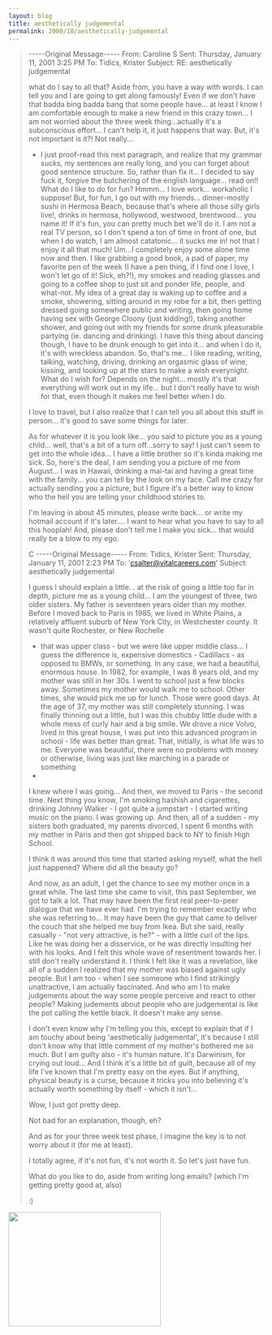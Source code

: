 ```yaml
---
layout: blog
title: aesthetically judgemental
permalink: 2000/10/aesthetically-judgemental
---
```


> -----Original Message-----
> From:    Caroline S
> Sent:    Thursday, January 11, 2001 3:25 PM
> To:    Tidics, Krister
> Subject:    RE: aesthetically judgemental
> 
> what do I say to all that? Aside from, you have a way with words. I can
> tell
> you and I are going to get along famously! Even if we don't have that
> badda
> bing badda bang that some people have... at least I know I am comfortable
> enough to make a new friend in this crazy town... I am not worried about
> the
> three week thing...actually it's a subconscious effort... I can't help it,
> it just happens that way. But, it's not important is it?! Not really...
> 
> * I just proof-read this next paragraph, and realize that my grammar
> sucks,
> my sentences are really long, and you can forget about good sentence
> structure. So, rather than fix it... I decided to say fuck it, forgive the
> butchering of the english language... read on!!
>  What do I like to do for fun? Hmmm... I love work... workaholic I
> suppose!
> But, for fun, I go out with my friends... dinner-mostly sushi in Hermosa
> Beach, because that's where all those silly girls live!, drinks in
> hermosa,
> hollywood, westwood, brentwood... you name it! If it's fun, you can pretty
> much bet we'll do it. I am not a real TV person, so I don't spend a ton of
> time in front of one, but when I do watch, I am almost catatonic... it
> sucks
> me in! not that I enjoy it all that much! Um...I completely enjoy some
> alone
> time now and then. I like grabbing a good book, a pad of paper, my
> favorite
> pen of the week (I have a pen thing, if I find one I love, I won't let go
> of
> it! Sick, eh?!), my smokes and reading glasses and going to a coffee shop
> to
> just sit and ponder life, people, and what-not. My idea of a great day is
> waking up to coffee and a smoke, showering, sitting around in my robe for
> a
> bit, then getting dressed going somewhere public and writing, then going
> home having sex with George Cloony (just kidding!), taking another shower,
> and going out with my friends for some drunk pleasurable partying (ie.
> dancing and drinking). I have this thing about dancing though, I have to
> be
> drunk enough to get into it... and when I do it, it's with wreckless
> abandon. So, that's me... I like reading, writing, talking, watching,
> driving, drinking an orgasmic glass of wine, kissing, and looking up at
> the
> stars to make a wish everynight. What do I wish for? Depends on the
> night...
> mostly it's that everything will work out in my life... but I don't really
> have to wish for that, even though it makes me feel better when I do.
> 
> I love to travel, but I also realize that I can tell you all about this
> stuff in person... it's good to save some things for later.
> 
> As for whatever it is you look like... you said to picture you as a young
> child... well, that's a bit of a turn off...sorry to say! I just can't
> seem
> to get into the whole idea... I have a little brother so it's kinda making
> me sick. So, here's the deal, I am sending you a picture of me from
> August... I was in Hawaii, drinking a mai-tai and having a great time with
> the family... you can tell by the look on my face. Call me crazy for
> actually sending you a picture, but I figure it's a better way to know who
> the hell you are telling your childhood stories to.
> 
> I'm leaving in about 45 minutes, please write back... or write my hotmail
> account if it's later.... I want to hear what you have to say to all this
> hooplah! And, please don't tell me I make you sick... that would really be
> a
> blow to my ego.
> 
> C
> -----Original Message-----
> From: Tidics, Krister
> Sent: Thursday, January 11, 2001 2:23 PM
> To: 'csalter@vitalcareers.com'
> Subject: aesthetically judgemental
> 
> 
> 
> 
> I guess I should explain a little...
> at the risk of going a little too far in depth, picture me as a young
> child...
> I am the youngest of three, two older sisters.
> My father is seventeen years older than my mother. Before I moved back to
> Paris in 1985, we lived in White Plains, a relatively affluent suburb of
> New
> York City, in Westchester county. It wasn't quite Rochester, or New
> Rochelle
> - that was upper class - but we were like upper middle class... I guess
> the
> difference is, expensive domestics - Cadillacs - as opposed to BMWs, or
> something.
> In any case, we had a beautiful, enormous house. In 1982, for example, I
> was
> 8 years old, and my mother was still in her 30s. I went to school just a
> few
> blocks away. Sometimes my mother would walk me to school. Other times, she
> would pick me up for lunch. Those were good days. At the age of 37, my
> mother was still completely stunning. I was finally thinning out a little,
> but I was this chubby little dude with a whole mess of curly hair and a
> big
> smile. We drove a nice Volvo, lived in this great house, I was put into
> this
> advanced program in school - life was better than great. That, initially,
> is
> what life was to me. Everyone was beautiful, there were no problems with
> money or otherwise, living was just like marching in a parade or something
> -
> I knew where I was going...
> And then, we moved to Paris - the second time. Next thing you know, I'm
> smoking hashish and cigarettes, drinking Johnny Walker - I got quite a
> jumpstart - I started writing music on the piano. I was growing up.
> And then, all of a sudden - my sisters both graduated, my parents
> divorced,
> I spent 6 months with my mother in Paris and then got shipped back to NY
> to
> finish High School.
> 
> I think it was around this time that started asking myself, what the hell
> just happened? Where did all the beauty go?
> 
> And now, as an adult, I get the chance to see my mother once in a great
> while. The last time she came to visit, this past September, we got to
> talk
> a lot. That may have been the first real peer-to-peer dialogue that we
> have
> ever had.
> I'm trying to remember exactly who she was referring to... It may have
> been
> the guy that came to deliver the couch that she helped me buy from Ikea.
> But she said, really casually - "not very attractive, is he?" - with a
> little curl of the lips. Like he was doing her a disservice, or he was
> directly insulting her with his looks.
> And I felt this whole wave of resentment towards her. I still don't really
> understand it.
> I think I felt like it was a revelation, like all of a sudden I realized
> that my mother was biased against ugly people.
> But I am too - when I see someone who I find strikingly unattractive, I am
> actually fascinated. And who am I to make judgements about the way some
> people perceive and react to other people? Making judements about people
> who
> are judgemental is like the pot calling the kettle black. It doesn't make
> any sense.
> 
> I don't even know why I'm telling you this, except to explain that if I am
> touchy about being 'aesthetically judgemental', it's because I still don't
> know why that little comment of my mother's bothered me so much. But I am
> guilty also - it's human nature.
> It's Darwinism, for crying out loud...
> And I think it's a little bit of guilt, because all of my life I've known
> that I'm pretty easy on the eyes. But if anything, physical beauty is a
> curse, because it tricks you into believing it's actually worth something
> by
> itself - which it isn't...
> 
> Wow, I just got pretty deep.
> 
> Not bad for an explanation, though, eh?
> 
> And as for your three week test phase, I imagine the key is to not worry
> about it (for me at least).
> 
> 
> I totally agree, if it's not fun, it's not worth it.
> So let's just have fun.
> 
> What do you like to do, aside from writing long emails? (which I'm getting
> pretty good at, also)
> 
> 
>  :)

<a href="http://blog.kristeraxel.com/wp-content/uploads/2011/10/Hawaiipic.jpg"><img src="http://blog.kristeraxel.com/wp-content/uploads/2011/10/Hawaiipic-300x225.jpg" alt="" title="Hawaiipic" width="300" height="225" class="aligncenter size-medium wp-image-1333" /></a>
